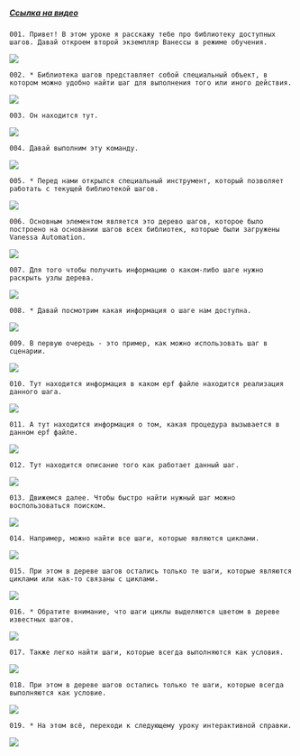 ﻿##### [Ссылка на видео](https://youtu.be/MwKTISksxTg)

	001. Привет! В этом уроке я расскажу тебе про библиотеку доступных шагов. Давай откроем второй экземпляр Ванессы в режиме обучения.

![](https://vanessa-files.do.bit-erp.ru/Doc/1.2.040.1/MD/Глава04/images/000_ОсновнаяИнформацияПоДеревуИзвестныхШагов.png)

	002. * Библиотека шагов представляет собой специальный объект, в котором можно удобно найти шаг для выполнения того или иного действия.

![](https://vanessa-files.do.bit-erp.ru/Doc/1.2.040.1/MD/Глава04/images/001_ОсновнаяИнформацияПоДеревуИзвестныхШагов.png)

	003. Он находится тут.

![](https://vanessa-files.do.bit-erp.ru/Doc/1.2.040.1/MD/Глава04/images/008_ОсновнаяИнформацияПоДеревуИзвестныхШагов.png)

	004. Давай выполним эту команду.

![](https://vanessa-files.do.bit-erp.ru/Doc/1.2.040.1/MD/Глава04/images/017_ОсновнаяИнформацияПоДеревуИзвестныхШагов.png)

	005. * Перед нами открылся специальный инструмент, который позволяет работать с текущей библиотекой шагов.

![](https://vanessa-files.do.bit-erp.ru/Doc/1.2.040.1/MD/Глава04/images/023_ОсновнаяИнформацияПоДеревуИзвестныхШагов.png)

	006. Основным элементом является это дерево шагов, которое было построено на основании шагов всех библиотек, которые были загружены Vanessa Automation.

![](https://vanessa-files.do.bit-erp.ru/Doc/1.2.040.1/MD/Глава04/images/028_ОсновнаяИнформацияПоДеревуИзвестныхШагов.png)

	007. Для того чтобы получить информацию о каком-либо шаге нужно раскрыть узлы дерева.

![](https://vanessa-files.do.bit-erp.ru/Doc/1.2.040.1/MD/Глава04/images/047_ОсновнаяИнформацияПоДеревуИзвестныхШагов.png)

	008. * Давай посмотрим какая информация о шаге нам доступна.

![](https://vanessa-files.do.bit-erp.ru/Doc/1.2.040.1/MD/Глава04/images/048_ОсновнаяИнформацияПоДеревуИзвестныхШагов.png)

	009. В первую очередь - это пример, как можно использовать шаг в сценарии.

![](https://vanessa-files.do.bit-erp.ru/Doc/1.2.040.1/MD/Глава04/images/052_ОсновнаяИнформацияПоДеревуИзвестныхШагов.png)

	010. Тут находится информация в каком epf файле находится реализация данного шага.

![](https://vanessa-files.do.bit-erp.ru/Doc/1.2.040.1/MD/Глава04/images/063_ОсновнаяИнформацияПоДеревуИзвестныхШагов.png)

	011. А тут находится информация о том, какая процедура вызывается в данном epf файле.

![](https://vanessa-files.do.bit-erp.ru/Doc/1.2.040.1/MD/Глава04/images/074_ОсновнаяИнформацияПоДеревуИзвестныхШагов.png)

	012. Тут находится описание того как работает данный шаг.

![](https://vanessa-files.do.bit-erp.ru/Doc/1.2.040.1/MD/Глава04/images/085_ОсновнаяИнформацияПоДеревуИзвестныхШагов.png)

	013. Движемся далее. Чтобы быстро найти нужный шаг можно воспользоваться поиском.

![](https://vanessa-files.do.bit-erp.ru/Doc/1.2.040.1/MD/Глава04/images/096_ОсновнаяИнформацияПоДеревуИзвестныхШагов.png)

	014. Например, можно найти все шаги, которые являются циклами.

![](https://vanessa-files.do.bit-erp.ru/Doc/1.2.040.1/MD/Глава04/images/112_ОсновнаяИнформацияПоДеревуИзвестныхШагов.png)

	015. При этом в дереве шагов остались только те шаги, которые являются циклами или как-то связаны с циклами.

![](https://vanessa-files.do.bit-erp.ru/Doc/1.2.040.1/MD/Глава04/images/117_ОсновнаяИнформацияПоДеревуИзвестныхШагов.png)

	016. * Обратите внимание, что шаги циклы выделяются цветом в дереве известных шагов.

![](https://vanessa-files.do.bit-erp.ru/Doc/1.2.040.1/MD/Глава04/images/120_ОсновнаяИнформацияПоДеревуИзвестныхШагов.png)

	017. Также легко найти шаги, которые всегда выполняются как условия.

![](https://vanessa-files.do.bit-erp.ru/Doc/1.2.040.1/MD/Глава04/images/128_ОсновнаяИнформацияПоДеревуИзвестныхШагов.png)

	018. При этом в дереве шагов остались только те шаги, которые всегда выполняются как условие.

![](https://vanessa-files.do.bit-erp.ru/Doc/1.2.040.1/MD/Глава04/images/133_ОсновнаяИнформацияПоДеревуИзвестныхШагов.png)

	019. * На этом всё, переходи к следующему уроку интерактивной справки.

![](https://vanessa-files.do.bit-erp.ru/Doc/1.2.040.1/MD/Глава04/images/136_ОсновнаяИнформацияПоДеревуИзвестныхШагов.png)
